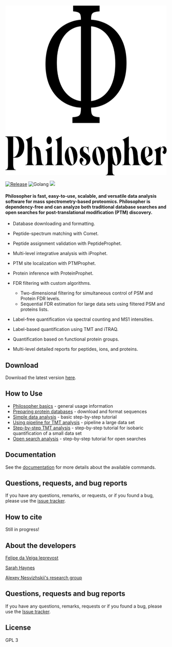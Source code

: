 <p align="center">
  <img height="530" width="750" src="/images/philosopher.png">
</p>

[![Release](https://img.shields.io/github/release/nesvilab/philosopher.svg?color=purple&style=for-the-badge)](https://github.com/Nesvilab/philosopher/releases/latest)
![Golang](https://img.shields.io/badge/Go-1.13.1-blue.svg?style=for-the-badge)
![](https://img.shields.io/github/downloads/Nesvilab/philosopher/total.svg?color=red&style=for-the-badge)
<!--[![Build Status](https://img.shields.io/endpoint.svg?url=https%3A%2F%2Factions-badge.atrox.dev%2FNesvilab%2Fphilosopher-source%2Fbadge%3Ftoken%3D9cc51271afa40cd95d91e910f257c7b72d7e9157&style=for-the-badge)](https://actions-badge.atrox.dev/Nesvilab/philosopher-source/goto?token=9cc51271afa40cd95d91e910f257c7b72d7e9157)-->

#### Philosopher is fast, easy-to-use, scalable, and versatile data analysis software for mass spectrometry-based proteomics. Philosopher is dependency-free and can analyze both traditional database searches and open searches for post-translational modification (PTM) discovery. 

- Database downloading and formatting.

- Peptide-spectrum matching with Comet.

- Peptide assignment validation with PeptideProphet.

- Multi-level integrative analysis with iProphet.

- PTM site localization with PTMProphet.

- Protein inference with ProteinProphet.

- FDR filtering with custom algorithms.

  - Two-dimensional filtering for simultaneous control of PSM and Protein FDR levels.
  - Sequential FDR estimation for large data sets using filtered PSM and proteins lists.

- Label-free quantification via spectral counting and MS1 intensities.

- Label-based quantification using TMT and iTRAQ.

- Quantification based on functional protein groups.

- Multi-level detailed reports for peptides, ions, and proteins.



## Download
Download the latest version [here](https://github.com/nesvilab/philosopher/releases/latest).


## How to Use
- [Philosopher basics](https://github.com/Nesvilab/philosopher/wiki/Philosopher-Basics) - general usage information
- [Preparing protein databases](https://github.com/Nesvilab/philosopher/wiki/How-to-Prepare-a-Protein-Database) - download and format sequences
- [Simple data analysis](https://github.com/Nesvilab/philosopher/wiki/Simple-Data-Analysis) - basic step-by-step tutorial
- [Using pipeline for TMT analysis](https://github.com/Nesvilab/philosopher/wiki/Pipeline-mode-for-TMT-analysis) - pipeline a large data set
- [Step-by-step TMT analysis](https://github.com/Nesvilab/philosopher/wiki/Step-by-step-TMT-analysis) - step-by-step tutorial for isobaric quantification of a small data set
- [Open search analysis](https://github.com/Nesvilab/philosopher/wiki/Open-Search-Analysis) - step-by-step tutorial for open searches

## Documentation
See the [documentation](https://github.com/Nesvilab/philosopher/wiki/Home) for more details about the available commands.


## Questions, requests, and bug reports
If you have any questions, remarks, or requests, or if you found a bug, please use the [issue tracker](https://github.com/nesvilab/philosopher/issues).


## How to cite
Still in progress!


## About the developers
[Felipe da Veiga leprevost](http://www.leprevost.com.br)

[Sarah Haynes](https://scholar.google.com/citations?user=HtRSUKkAAAAJ&hl=en)

[Alexey Nesvizhskii's research group](http://www.nesvilab.org/)



## Questions, requests and bug reports
If you have any questions, remarks, requests or if you found a bug, please use the [Issue tracker](https://github.com/nesvilab/philosopher/issues).


## License
GPL 3
